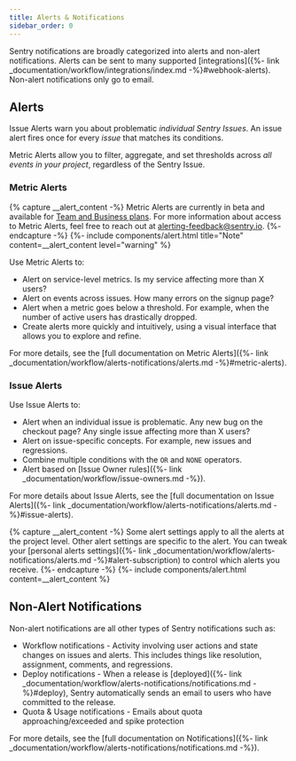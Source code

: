 ```yaml
---
title: Alerts & Notifications
sidebar_order: 0
---
```


Sentry notifications are broadly categorized into alerts and non-alert notifications. Alerts can be sent to many supported [integrations]({%- link _documentation/workflow/integrations/index.md -%}#webhook-alerts). Non-alert notifications only go to email.

## Alerts

Issue Alerts warn you about problematic _individual Sentry Issues_. An issue alert fires once for every _issue_ that matches its conditions.

Metric Alerts allow you to filter, aggregate, and set thresholds across _all events in your project_, regardless of the Sentry Issue.

### Metric Alerts

{% capture __alert_content -%}
Metric Alerts are currently in beta and available for [Team and Business plans](https://sentry.io/pricing/). For more information about access to Metric Alerts, feel free to reach out at [alerting-feedback@sentry.io](mailto:alerting-feedback@sentry.io).
{%- endcapture -%}
{%- include components/alert.html
    title="Note"
    content=__alert_content
    level="warning"
%}

Use Metric Alerts to:
- Alert on service-level metrics. Is my service affecting more than X users?
- Alert on events across issues. How many errors on the signup page?
- Alert when a metric goes below a threshold. For example, when the number of active users has drastically dropped.
- Create alerts more quickly and intuitively, using a visual interface that allows you to explore and refine.

For more details, see the [full documentation on Metric Alerts]({%- link _documentation/workflow/alerts-notifications/alerts.md -%}#metric-alerts).

### Issue Alerts

Use Issue Alerts to:
- Alert when an individual issue is problematic. Any new bug on the checkout page? Any single issue affecting more than X users?
- Alert on issue-specific concepts. For example, new issues and regressions.
- Combine multiple conditions with the `OR` and `NONE` operators.
- Alert based on [Issue Owner rules]({%- link _documentation/workflow/issue-owners.md -%}).

For more details about Issue Alerts, see the [full documentation on Issue Alerts]({%- link _documentation/workflow/alerts-notifications/alerts.md -%}#issue-alerts).

{% capture __alert_content -%}
Some alert settings apply to all the alerts at the project level. Other alert settings are specific to the alert. You can tweak your [personal alerts settings]({%- link _documentation/workflow/alerts-notifications/alerts.md -%}#alert-subscription) to control which alerts you receive.
{%- endcapture -%}
{%- include components/alert.html
    content=__alert_content
%}

## Non-Alert Notifications

Non-alert notifications are all other types of Sentry notifications such as:

- Workflow notifications - Activity involving user actions and state changes on issues and alerts. This includes things like resolution, assignment, comments, and regressions.
- Deploy notifications - When a release is [deployed]({%- link _documentation/workflow/alerts-notifications/notifications.md -%}#deploy), Sentry automatically sends an email to users who have committed to the release.
- Quota & Usage notifications -  Emails about quota approaching/exceeded and spike protection

For more details, see the [full documentation on Notifications]({%- link _documentation/workflow/alerts-notifications/notifications.md -%}).
